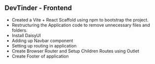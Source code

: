 ## DevTinder - Frontend

- Created a Vite + React Scaffold using npm to bootstrap the project.
- Restructuring the Application code to remove unnecessary files and folders.
- Install DaisyUI
- Adding up Navbar component
- Setting up routing in application
- Create Browser Router and Setup Children Routes using Outlet
- Create Footer of application
